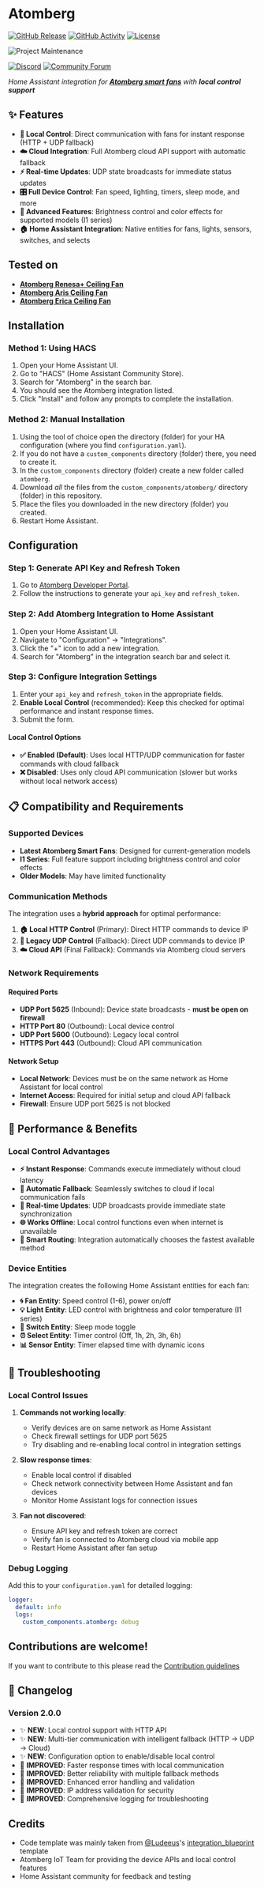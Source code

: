# Atomberg

[![GitHub Release][releases-shield]][releases]
[![GitHub Activity][commits-shield]][commits]
[![License][license-shield]](LICENSE)

![Project Maintenance][maintenance-shield]

[![Discord][discord-shield]][discord]
[![Community Forum][forum-shield]][forum]

*Home Assistant integration for **[Atomberg smart fans](https://atomberg.com/atomberg-ceiling-fans/smart-fans)** with **local control support***

## ✨ Features

- **🚀 Local Control**: Direct communication with fans for instant response (HTTP + UDP fallback)
- **☁️ Cloud Integration**: Full Atomberg cloud API support with automatic fallback
- **⚡ Real-time Updates**: UDP state broadcasts for immediate status updates  
- **🎛️ Full Device Control**: Fan speed, lighting, timers, sleep mode, and more
- **🔧 Advanced Features**: Brightness control and color effects for supported models (I1 series)
- **🏠 Home Assistant Integration**: Native entities for fans, lights, sensors, switches, and selects

## Tested on
- **[Atomberg Renesa+ Ceiling Fan](https://atomberg.com/atomberg-renesa-smart-iot-enabled-ceiling-fans-with-bldc-motor-and-remote)**
- **[Atomberg Aris Ceiling Fan](https://atomberg.com/aris-ceiling-fan)**
- **[Atomberg Erica Ceiling Fan](https://atomberg.com/erica-ceiling-fan)**

## Installation

### Method 1: Using HACS

1. Open your Home Assistant UI.
2. Go to "HACS" (Home Assistant Community Store).
3. Search for "Atomberg" in the search bar.
4. You should see the Atomberg integration listed.
5. Click "Install" and follow any prompts to complete the installation.

### Method 2: Manual Installation

1. Using the tool of choice open the directory (folder) for your HA configuration (where you find `configuration.yaml`).
2. If you do not have a `custom_components` directory (folder) there, you need to create it.
3. In the `custom_components` directory (folder) create a new folder called `atomberg`.
4. Download _all_ the files from the `custom_components/atomberg/` directory (folder) in this repository.
5. Place the files you downloaded in the new directory (folder) you created.
6. Restart Home Assistant.

## Configuration

### Step 1: Generate API Key and Refresh Token
1. Go to [Atomberg Developer Portal](https://developer.atomberg-iot.com/#overview).
2. Follow the instructions to generate your `api_key` and `refresh_token`.

### Step 2: Add Atomberg Integration to Home Assistant
1. Open your Home Assistant UI.
2. Navigate to "Configuration" -> "Integrations".
3. Click the "+" icon to add a new integration.
4. Search for "Atomberg" in the integration search bar and select it.

### Step 3: Configure Integration Settings
1. Enter your `api_key` and `refresh_token` in the appropriate fields.
2. **Enable Local Control** (recommended): Keep this checked for optimal performance and instant response times.
3. Submit the form.

#### Local Control Options
- **✅ Enabled (Default)**: Uses local HTTP/UDP communication for faster commands with cloud fallback
- **❌ Disabled**: Uses only cloud API communication (slower but works without local network access)

## 📋 Compatibility and Requirements

### Supported Devices
- **Latest Atomberg Smart Fans**: Designed for current-generation models
- **I1 Series**: Full feature support including brightness control and color effects
- **Older Models**: May have limited functionality

### Communication Methods
The integration uses a **hybrid approach** for optimal performance:

1. **🏠 Local HTTP Control** (Primary): Direct HTTP commands to device IP
2. **📡 Legacy UDP Control** (Fallback): Direct UDP commands to device IP  
3. **☁️ Cloud API** (Final Fallback): Commands via Atomberg cloud servers

### Network Requirements

#### Required Ports
- **UDP Port 5625** (Inbound): Device state broadcasts - **must be open on firewall**
- **HTTP Port 80** (Outbound): Local device control
- **UDP Port 5600** (Outbound): Legacy local control
- **HTTPS Port 443** (Outbound): Cloud API communication

#### Network Setup
- **Local Network**: Devices must be on the same network as Home Assistant for local control
- **Internet Access**: Required for initial setup and cloud API fallback
- **Firewall**: Ensure UDP port 5625 is not blocked

## 🚀 Performance & Benefits

### Local Control Advantages
- **⚡ Instant Response**: Commands execute immediately without cloud latency
- **🔄 Automatic Fallback**: Seamlessly switches to cloud if local communication fails  
- **📡 Real-time Updates**: UDP broadcasts provide immediate state synchronization
- **🌐 Works Offline**: Local control functions even when internet is unavailable
- **🔧 Smart Routing**: Integration automatically chooses the fastest available method

### Device Entities
The integration creates the following Home Assistant entities for each fan:

- **🌀 Fan Entity**: Speed control (1-6), power on/off
- **💡 Light Entity**: LED control with brightness and color temperature (I1 series)
- **🔄 Switch Entity**: Sleep mode toggle
- **⏰ Select Entity**: Timer control (Off, 1h, 2h, 3h, 6h)
- **📊 Sensor Entity**: Timer elapsed time with dynamic icons

## 🔧 Troubleshooting

### Local Control Issues
1. **Commands not working locally**:
   - Verify devices are on same network as Home Assistant
   - Check firewall settings for UDP port 5625
   - Try disabling and re-enabling local control in integration settings

2. **Slow response times**:
   - Enable local control if disabled
   - Check network connectivity between Home Assistant and fan devices
   - Monitor Home Assistant logs for connection issues

3. **Fan not discovered**:
   - Ensure API key and refresh token are correct
   - Verify fan is connected to Atomberg cloud via mobile app
   - Restart Home Assistant after fan setup

### Debug Logging
Add this to your `configuration.yaml` for detailed logging:
```yaml
logger:
  default: info
  logs:
    custom_components.atomberg: debug
```

## Contributions are welcome!

If you want to contribute to this please read the [Contribution guidelines](CONTRIBUTING.md)

## 📝 Changelog

### Version 2.0.0
- ✨ **NEW**: Local control support with HTTP API
- ✨ **NEW**: Multi-tier communication with intelligent fallback (HTTP → UDP → Cloud)
- ✨ **NEW**: Configuration option to enable/disable local control
- 🚀 **IMPROVED**: Faster response times with local communication
- 🚀 **IMPROVED**: Better reliability with multiple fallback methods
- 🔧 **IMPROVED**: Enhanced error handling and validation
- 🔧 **IMPROVED**: IP address validation for security
- 📝 **IMPROVED**: Comprehensive logging for troubleshooting

## Credits

- Code template was mainly taken from [@Ludeeus](https://github.com/ludeeus)'s [integration_blueprint][integration_blueprint] template
- Atomberg IoT Team for providing the device APIs and local control features
- Home Assistant community for feedback and testing


[integration_blueprint]: https://github.com/ludeeus/integration_blueprint
[commits-shield]: https://img.shields.io/github/commit-activity/y/dasshubham762/atomberg-integration.svg?style=for-the-badge
[commits]: https://github.com/dasshubham762/atomberg-integration/commits/main
[discord]: https://discord.gg/Qa5fW2R
[discord-shield]: https://img.shields.io/discord/330944238910963714.svg?style=for-the-badge
[forum-shield]: https://img.shields.io/badge/community-forum-brightgreen.svg?style=for-the-badge
[forum]: https://community.home-assistant.io/
[license-shield]: https://img.shields.io/github/license/dasshubham762/atomberg-integration.svg?style=for-the-badge
[maintenance-shield]: https://img.shields.io/badge/maintainer-%40dasshubham762-blue.svg?style=for-the-badge
[releases-shield]: https://img.shields.io/github/release/dasshubham762/atomberg-integration.svg?style=for-the-badge
[releases]: https://github.com/dasshubham762/atomberg-integration/releases
